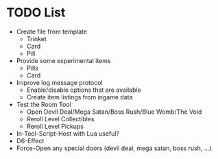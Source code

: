 # TODO List

- Create file from template
	- Trinket
	- Card
	- Pill
- Provide some experimental items
  - Pills
  - Card
- Improve log message protocol
	- Enable/disable options that are available
  - Create item listings from ingame data
- Test the Room Tool
	- Open Devil Deal/Mega Satan/Boss Rush/Blue Womb/The Void
	- Reroll Level Collectibles
	- Reroll Level Pickups
- In-Tool-Script-Host with Lua useful?
- D6-Effect
- Force-Open any special doors (devil deal, mega satan, boss rush, ...)